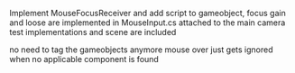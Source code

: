 Implement MouseFocusReceiver and add script to gameobject,
focus gain and loose are implemented in MouseInput.cs attached to the main camera
test implementations and scene are included

no need to tag the gameobjects anymore
mouse over just gets ignored when no applicable component is found